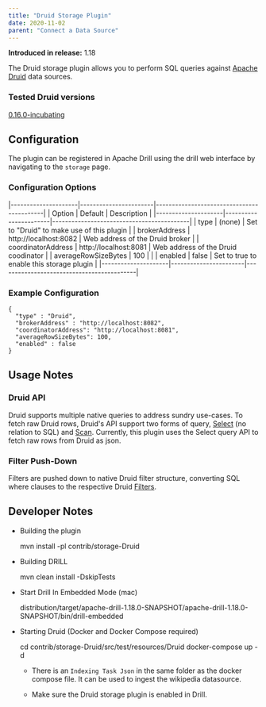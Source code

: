 ```yaml
---
title: "Druid Storage Plugin"
date: 2020-11-02
parent: "Connect a Data Source"
---
```


**Introduced in release:** 1.18

The Druid storage plugin allows you to perform SQL queries against [Apache Druid](https://Druid.apache.org/) data sources.

### Tested Druid versions

[0.16.0-incubating](https://github.com/apache/incubator-Druid/releases/tag/Druid-0.16.0-incubating)

## Configuration

The plugin can be registered in Apache Drill using the drill web interface by navigating to the ```storage``` page.  

### Configuration Options

|---------------------|-----------------------|-------------------------------------------|
| Option              | Default               | Description                               |
|---------------------|-----------------------|-------------------------------------------|
| type                | (none)                | Set to "Druid" to make use of this plugin |
| brokerAddress       | http://localhost:8082 | Web address of the Druid broker           |
| coordinatorAddress  | http://localhost:8081 | Web address of the Druid coodinator       |
| averageRowSizeBytes | 100                   |                                           |
| enabled             | false                 | Set to true to enable this storage plugin |
|---------------------|-----------------------|-------------------------------------------|

### Example Configuration

    {
      "type" : "Druid",
      "brokerAddress" : "http://localhost:8082",
      "coordinatorAddress": "http://localhost:8081",
      "averageRowSizeBytes": 100,
      "enabled" : false
    }

## Usage Notes

### Druid API

Druid supports multiple native queries to address sundry use-cases.  To fetch raw Druid rows, Druid's API support two forms of query, [Select](https://Druid.apache.org/docs/latest/querying/select-query.html) (no relation to SQL) and [Scan](https://Druid.apache.org/docs/latest/querying/scan-query.html).  Currently, this plugin uses the Select query API to fetch raw rows from Druid as json.

### Filter Push-Down

Filters are pushed down to native Druid filter structure, converting SQL where clauses to the respective Druid [Filters](https://Druid.apache.org/docs/latest/querying/filters.html).

## Developer Notes

* Building the plugin 

    mvn install -pl contrib/storage-Druid

* Building DRILL

    mvn clean install -DskipTests
    
* Start Drill In Embedded Mode (mac)


    distribution/target/apache-drill-1.18.0-SNAPSHOT/apache-drill-1.18.0-SNAPSHOT/bin/drill-embedded

  
* Starting Druid (Docker and Docker Compose required)

    cd contrib/storage-Druid/src/test/resources/Druid
    docker-compose up -d

  
  * There is an `Indexing Task Json` in the same folder as the docker compose file. It can be used to ingest the wikipedia datasource.
  
  * Make sure the Druid storage plugin is enabled in Drill.


